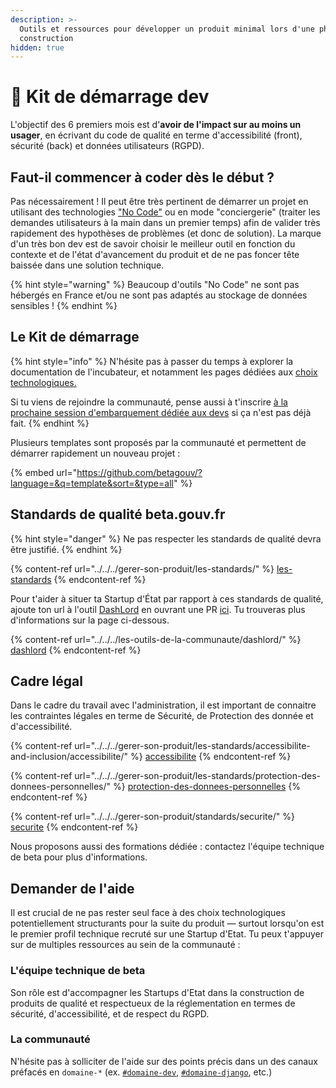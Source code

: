 ```yaml
---
description: >-
  Outils et ressources pour développer un produit minimal lors d'une phase de
  construction
hidden: true
---
```


# 🧰 Kit de démarrage dev

L'objectif des 6 premiers mois est d'**avoir de l'impact sur au moins un usager**, en écrivant du code de qualité en terme d'accessibilité (front), sécurité (back) et données utilisateurs (RGPD).

## Faut-il commencer à coder dès le début ?

Pas nécessairement ! Il peut être très pertinent de démarrer un projet en utilisant des technologies ["No Code"](../../jactive-la-croissance-de-ma-se-growth-hacking/no-code.md) ou en mode "conciergerie" (traiter les demandes utilisateurs à la main dans un premier temps) afin de valider très rapidement des hypothèses de problèmes (et donc de solution). La marque d'un très bon dev est de savoir choisir le meilleur outil en fonction du contexte et de l'état d'avancement du produit et de ne pas foncer tête baissée dans une solution technique.

{% hint style="warning" %}
Beaucoup d'outils "No Code" ne sont pas hébergés en France et/ou ne sont pas adaptés au stockage de données sensibles !
{% endhint %}

## Le Kit de démarrage

{% hint style="info" %}
N'hésite pas à passer du temps à explorer la documentation de l'incubateur, et notamment les pages dédiées aux [choix technologiques.](../../../gerer-son-produit/les-standards/standards-de-qualite-beta.gouv.fr/choisir-des-technologies.md)

Si tu viens de rejoindre la communauté, pense aussi à t'inscrire [à la prochaine session d'embarquement dédiée aux devs](https://airtable.com/shrUCbUT72KtKefsu) si ça n'est pas déjà fait.
{% endhint %}

Plusieurs templates sont proposés par la communauté et permettent de démarrer rapidement un nouveau projet :&#x20;

{% embed url="https://github.com/betagouv/?language=&q=template&sort=&type=all" %}

## Standards de qualité beta.gouv.fr

{% hint style="danger" %}
Ne pas respecter les standards de qualité devra être justifié.
{% endhint %}

{% content-ref url="../../../gerer-son-produit/les-standards/" %}
[les-standards](../../../gerer-son-produit/les-standards/)
{% endcontent-ref %}

Pour t'aider à situer ta Startup d'État par rapport à ces standards de qualité, ajoute ton url à l'outil [DashLord](https://dashlord.incubateur.net) en ouvrant une PR [ici](https://github.com/betagouv/dashlord/blob/main/dashlord.yml). Tu trouveras plus d'informations sur la page ci-dessous.

{% content-ref url="../../../les-outils-de-la-communaute/dashlord/" %}
[dashlord](../../../les-outils-de-la-communaute/dashlord/)
{% endcontent-ref %}

## Cadre légal

Dans le cadre du travail avec l'administration, il est important de connaitre les contraintes légales en terme de Sécurité, de Protection des donnée et d'accessibilité.&#x20;

{% content-ref url="../../../gerer-son-produit/les-standards/accessibilite-and-inclusion/accessibilite/" %}
[accessibilite](../../../gerer-son-produit/les-standards/accessibilite-and-inclusion/accessibilite/)
{% endcontent-ref %}

{% content-ref url="../../../gerer-son-produit/les-standards/protection-des-donnees-personnelles/" %}
[protection-des-donnees-personnelles](../../../gerer-son-produit/les-standards/protection-des-donnees-personnelles/)
{% endcontent-ref %}

{% content-ref url="../../../gerer-son-produit/standards/securite/" %}
[securite](../../../gerer-son-produit/standards/securite/)
{% endcontent-ref %}

Nous proposons aussi des formations dédiée : contactez l'équipe technique de beta pour plus d'informations.

## Demander de l'aide

Il est crucial de ne pas rester seul face à des choix technologiques potentiellement structurants pour la suite du produit — surtout lorsqu'on est le premier profil technique recruté sur une Startup d'Etat. Tu peux t'appuyer sur de multiples ressources au sein de la communauté :

### L'équipe technique de beta

Son rôle est d'accompagner les Startups d'Etat dans la construction de produits de qualité et respectueux de la réglementation en termes de sécurité, d'accessibilité, et de respect du RGPD.

### La communauté

N'hésite pas à solliciter de l'aide sur des points précis dans un des canaux préfacés en `domaine-*` (ex. [`#domaine-dev`](https://mattermost.incubateur.net/betagouv/channels/domaine-dev), [`#domaine-django`](https://mattermost.incubateur.net/betagouv/channels/domaine-django), etc.)
